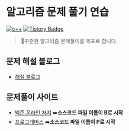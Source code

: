 # 알고리즘 문제 풀기 연습 

[![c++](https://img.shields.io/badge/language-c%2B%2B-red)](https://en.cppreference.com/w/) [![Tistory Badge](https://img.shields.io/badge/-tech%20blog-important)](https://chan9.tistory.com/)  

>📖꾸준한 알고리즘 문제풀이를 목표로 합니다.
## 문제 해설 블로그
- [해설 블로그](https://chan9.tistory.com/)  
## 문제풀이 사이트
- [백준 온라인 저지](https://www.acmicpc.net/) ➡️**소스코드 파일 이름이 B로 시작**
- [프로그래머스](https://programmers.co.kr/learn/challenges) ➡️**소스코드 파일 이름이 P로 시작**  
